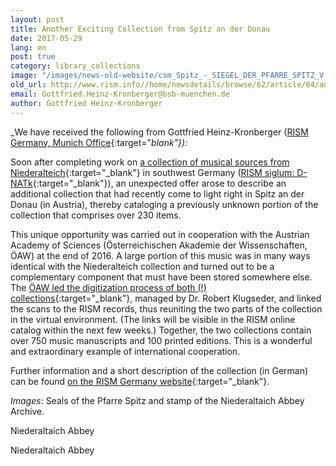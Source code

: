 ```yaml
---
layout: post
title: Another Exciting Collection from Spitz an der Donau
date: 2017-05-29
lang: en
post: true
category: library_collections
image: "/images/news-old-website/csm_Spitz_-_SIEGEL_DER_PFARRE_SPITZ_V.O.M.B_B01_gross_28fbdb2060.jpg"
old_url: http://www.rism.info//home/newsdetails/browse/62/article/64/another-exciting-collection-from-spitz-an-der-donau.html
email: Gottfried.Heinz-Kronberger@bsb-muenchen.de
author: Gottfried Heinz-Kronberger
---
```


_We have received the following from Gottfried Heinz-Kronberger ([RISM Germany, Munich Office](http://de.rism.info/de/home.html){:target="_blank"}):_

Soon after completing work on [a collection of musical sources from Niederalteich](/rediscovered/2016/06/20/an-exciting-collection.html){:target="_blank"} in southwest Germany ([RISM siglum: D-NATk](https://opac.rism.info/search?View=rism&siglum=D-NATk){:target="_blank"}), an unexpected offer arose to describe an additional collection that had recently come to light right in Spitz an der Donau (in Austria), thereby cataloging a previously unknown portion of the collection that comprises over 230 items.

This unique opportunity was carried out in cooperation with the Austrian Academy of Sciences (Österreichischen Akademie der Wissenschaften, ÖAW) at the end of 2016. A large portion of this music was in many ways identical with the Niederalteich collection and turned out to be a complementary component that must have been stored somewhere else. The [ÖAW led the digitization process of both (!) collections](http://www.digital-musicology.at/de-at/spitz.html){:target="_blank"}, managed by Dr. Robert Klugseder, and linked the scans to the RISM records, thus reuniting the two parts of the collection in the virtual environment. (The links will be visible in the RISM online catalog within the next few weeks.) Together, the two collections contain over 750 music manuscripts and 100 printed editions. This is a wonderful and extraordinary example of international cooperation.

Further information and a short description of the collection (in German) can be found [on the RISM Germany website](http://de.rism.info/de/liste-aller-fundorte/niederalteich-benediktinerabtei-st-mauritius.html){:target="_blank"}.

_Images_: Seals of the Pfarre Spitz and stamp of the Niederaltaich Abbey Archive.

Niederaltaich Abbey

Niederaltaich Abbey


